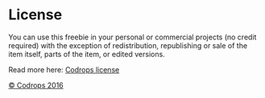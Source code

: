 # License

You can use this freebie in your personal or commercial projects (no credit required) with the exception of redistribution, republishing or sale of the item itself, parts of the item, or edited versions.

Read more here: [Codrops license](http://tympanus.net/codrops/licensing/)

[© Codrops 2016](http://www.codrops.com)







